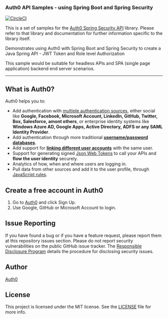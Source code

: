 ### Auth0 API Samples - using Spring Boot and Spring Security

[![CircleCI](https://img.shields.io/circleci/project/github/auth0-samples/auth0-spring-security-api-samples.svg?style=flat-square)](https://circleci.com/gh/auth0-samples/auth0-spring-security-api-sample)

This is a set of samples for the [Auth0 Spring Security API](https://github.com/auth0/auth0-spring-security-api) library.
Please refer to that library and documentation for further information specific to the library itself.

Demonstrates using Auth0 with Spring Boot and Spring Security to create a Java Spring API - JWT Token and Role level Authorization

This sample would be suitable for headless APIs and SPA (single page application) backend end server scenarios.


---

## What is Auth0?

Auth0 helps you to:

* Add authentication with [multiple authentication sources](https://docs.auth0.com/identityproviders), either social like **Google, Facebook, Microsoft Account, LinkedIn, GitHub, Twitter, Box, Salesforce, amont others**, or enterprise identity systems like **Windows Azure AD, Google Apps, Active Directory, ADFS or any SAML Identity Provider**.
* Add authentication through more traditional **[username/password databases](https://docs.auth0.com/mysql-connection-tutorial)**.
* Add support for **[linking different user accounts](https://docs.auth0.com/link-accounts)** with the same user.
* Support for generating signed [Json Web Tokens](https://docs.auth0.com/jwt) to call your APIs and **flow the user identity** securely.
* Analytics of how, when and where users are logging in.
* Pull data from other sources and add it to the user profile, through [JavaScript rules](https://docs.auth0.com/rules).

## Create a free account in Auth0

1. Go to [Auth0](https://auth0.com) and click Sign Up.
2. Use Google, GitHub or Microsoft Account to login.

## Issue Reporting

If you have found a bug or if you have a feature request, please report them at this repository issues section. Please do not report security vulnerabilities on the public GitHub issue tracker. The [Responsible Disclosure Program](https://auth0.com/whitehat) details the procedure for disclosing security issues.

## Author

[Auth0](https://auth0.com)

## License

This project is licensed under the MIT license. See the [LICENSE](LICENSE.txt) file for more info.
